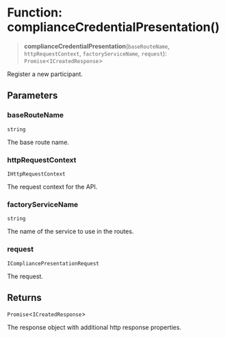 # Function: complianceCredentialPresentation()

> **complianceCredentialPresentation**(`baseRouteName`, `httpRequestContext`, `factoryServiceName`, `request`): `Promise`\<`ICreatedResponse`\>

Register a new participant.

## Parameters

### baseRouteName

`string`

The base route name.

### httpRequestContext

`IHttpRequestContext`

The request context for the API.

### factoryServiceName

`string`

The name of the service to use in the routes.

### request

`ICompliancePresentationRequest`

The request.

## Returns

`Promise`\<`ICreatedResponse`\>

The response object with additional http response properties.
